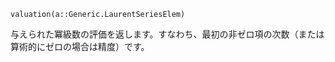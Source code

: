 ```
valuation(a::Generic.LaurentSeriesElem)
```

与えられた冪級数の評価を返します。すなわち、最初の非ゼロ項の次数（または算術的にゼロの場合は精度）です。

